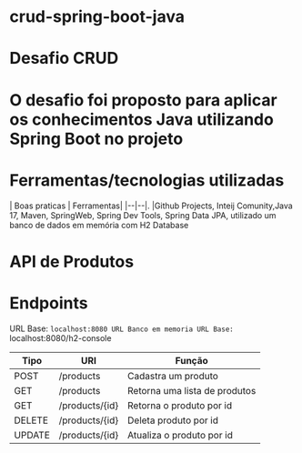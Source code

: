 # crud-spring-boot-java
# Desafio CRUD
# O desafio foi proposto para aplicar os conhecimentos Java utilizando Spring Boot no projeto

# Ferramentas/tecnologias utilizadas

| Boas praticas | Ferramentas| |--|--|. |Github Projects, Inteij Comunity,Java 17, Maven, SpringWeb, Spring Dev Tools, Spring Data JPA, utilizado um banco de dados em memória com H2 Database

# API de Produtos

# Endpoints

URL Base: `localhost:8080
URL Banco em memoria URL Base: `localhost:8080/h2-console

| Tipo | URI | Função
|--|--|--|
|POST|/products|Cadastra um produto
|GET|/products|Retorna uma lista de produtos
|GET|/products/{id} |Retorna o produto por id
|DELETE|/products/{id}|Deleta produto por id
|UPDATE|/products/{id}|Atualiza o produto por id
